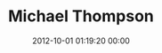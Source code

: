---
title: "Michael Thompson"
date: 2012-10-01 01:19:20 00:00
permalink: /mthomp
twitter: ""
likes: [859,1271]
id: 1358
gravatar: "http://www.gravatar.com/avatar/edb8793f85530a6d187a04684aff4b10"
---